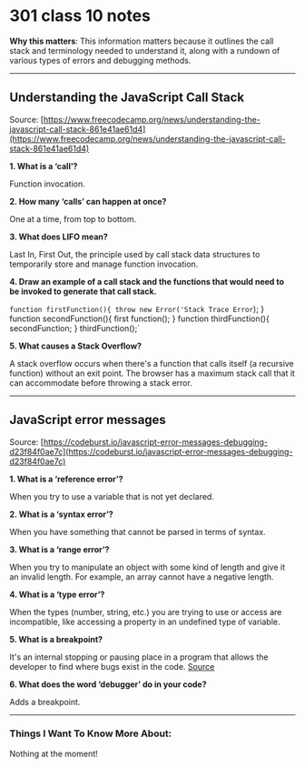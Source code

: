 # 301 class 10 notes

**Why this matters**: This information matters because it outlines the call stack and terminology needed to understand it, along with a rundown of various types of errors and debugging methods.

------------------------------------

## Understanding the JavaScript Call Stack

Source: [https://www.freecodecamp.org/news/understanding-the-javascript-call-stack-861e41ae61d4](https://www.freecodecamp.org/news/understanding-the-javascript-call-stack-861e41ae61d4)

**1. What is a ‘call’?**

Function invocation.

**2. How many ‘calls’ can happen at once?**

One at a time, from top to bottom.

**3. What does LIFO mean?** 

Last In, First Out, the principle used by call stack data structures to temporarily store and manage function invocation.

**4. Draw an example of a call stack and the functions that would need to be invoked to generate that call stack.**

`function firstFunction(){
  throw new Error('Stack Trace Error`);
}
function secondFunction(){
  first function();
}
function thirdFunction(){
  secondFunction;
}
thirdFunction();`


**5. What causes a Stack Overflow?**

A stack overflow occurs when there's a function that calls itself (a recursive function) without an exit point. The browser has a maximum stack call that it can accommodate before throwing a stack error.


----------------------------

## JavaScript error messages

Source: [https://codeburst.io/javascript-error-messages-debugging-d23f84f0ae7c](https://codeburst.io/javascript-error-messages-debugging-d23f84f0ae7c)

**1. What is a ‘reference error’?**

When you try to use a variable that is not yet declared.

**2. What is a ‘syntax error’?**

When you have something that cannot be parsed in terms of syntax. 

**3. What is a ‘range error’?**

When you try to manipulate an object with some kind of length and give it an invalid length. For example, an array cannot have a negative length.

**4. What is a ‘type error’?**

When the types (number, string, etc.) you are trying to use or access are incompatible, like accessing a property in an undefined type of variable.

**5. What is a breakpoint?**

It's an internal stopping or pausing place in a program that allows the developer to find where bugs exist in the code. [Source](https://en.wikipedia.org/wiki/Breakpoint)

**6. What does the word ‘debugger’ do in your code?**

Adds a breakpoint.

------------------------------------
### Things I Want To Know More About:
Nothing at the moment!